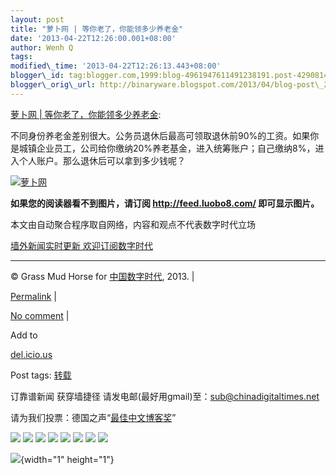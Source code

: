 ```yaml
--- 
layout: post 
title: "萝卜网 | 等你老了，你能领多少养老金" 
date: '2013-04-22T12:26:00.001+08:00' 
author: Wenh Q
tags:
modified\_time: '2013-04-22T12:26:13.443+08:00' 
blogger\_id: tag:blogger.com,1999:blog-4961947611491238191.post-4290814950836733814
blogger\_orig\_url: http://binaryware.blogspot.com/2013/04/blog-post\_22.html
--- 
```

[萝卜网 |
等你老了，你能领多少养老金](http://feedproxy.google.com/~r/chinagfwblog/~3/5Ny4kw2EFj4/):



不同身份养老金差别很大。公务员退休后最高可领取退休前90%的工资。如果你是城镇企业员工，公司给你缴纳20%养老基金，进入统筹账户；自己缴纳8%，进入个人账户。那么退休后可以拿到多少钱呢？

[![萝卜网](http://hu.luo.bo/files/2013/04/18/44248b77f17f0b25a04c5e0e1e27052e.jpg "萝卜网")](http://hu.luo.bo/files/2013/04/18/44248b77f17f0b25a04c5e0e1e27052e.jpg "萝卜网")

**如果您的阅读器看不到图片，请订阅 <http://feed.luobo8.com/>
即可显示图片。**

本文由自动聚合程序取自网络，内容和观点不代表数字时代立场



[墙外新闻实时更新 欢迎订阅数字时代](http://eepurl.com/mstlf)


















------------------------------------------------------------------------

© Grass Mud Horse for
[中国数字时代](https://kexueshangwang.info/chinese), 2013. |

[Permalink](https://kexueshangwang.info/chinese/2013/04/%e8%90%9d%e5%8d%9c%e7%bd%91-%e7%ad%89%e4%bd%a0%e8%80%81%e4%ba%86%ef%bc%8c%e4%bd%a0%e8%83%bd%e9%a2%86%e5%a4%9a%e5%b0%91%e5%85%bb%e8%80%81%e9%87%91/)
|

[No
comment](https://kexueshangwang.info/chinese/2013/04/%e8%90%9d%e5%8d%9c%e7%bd%91-%e7%ad%89%e4%bd%a0%e8%80%81%e4%ba%86%ef%bc%8c%e4%bd%a0%e8%83%bd%e9%a2%86%e5%a4%9a%e5%b0%91%e5%85%bb%e8%80%81%e9%87%91/#comments)
|

Add to

[del.icio.us](http://del.icio.us/post?url=https://kexueshangwang.info/chinese/2013/04/%e8%90%9d%e5%8d%9c%e7%bd%91-%e7%ad%89%e4%bd%a0%e8%80%81%e4%ba%86%ef%bc%8c%e4%bd%a0%e8%83%bd%e9%a2%86%e5%a4%9a%e5%b0%91%e5%85%bb%e8%80%81%e9%87%91/&title=%E8%90%9D%E5%8D%9C%E7%BD%91%20%7C%20%E7%AD%89%E4%BD%A0%E8%80%81%E4%BA%86%EF%BC%8C%E4%BD%A0%E8%83%BD%E9%A2%86%E5%A4%9A%E5%B0%91%E5%85%BB%E8%80%81%E9%87%91)





Post tags:
[转载](https://kexueshangwang.info/chinese/tag/%e8%bd%ac%e8%bd%bd/?category=10466)



订靠谱新闻 获穿墙捷径
请发电邮(最好用gmail)至：sub@chinadigitaltimes.net



请为我们投票：德国之声“[最佳中文博客奖](https://thebobs.com/chinese/category/2013/best-blog-chinese-2013/)”







<div>

[![](http://feeds.feedburner.com/~ff/chinagfwblog?d=yIl2AUoC8zA)](http://feeds.feedburner.com/~ff/chinagfwblog?a=5Ny4kw2EFj4:A94zBJGcZGs:yIl2AUoC8zA)
[![](http://feeds.feedburner.com/~ff/chinagfwblog?i=5Ny4kw2EFj4:A94zBJGcZGs:-BTjWOF_DHI)](http://feeds.feedburner.com/~ff/chinagfwblog?a=5Ny4kw2EFj4:A94zBJGcZGs:-BTjWOF_DHI)
[![](http://feeds.feedburner.com/~ff/chinagfwblog?i=5Ny4kw2EFj4:A94zBJGcZGs:F7zBnMyn0Lo)](http://feeds.feedburner.com/~ff/chinagfwblog?a=5Ny4kw2EFj4:A94zBJGcZGs:F7zBnMyn0Lo)
[![](http://feeds.feedburner.com/~ff/chinagfwblog?i=5Ny4kw2EFj4:A94zBJGcZGs:V_sGLiPBpWU)](http://feeds.feedburner.com/~ff/chinagfwblog?a=5Ny4kw2EFj4:A94zBJGcZGs:V_sGLiPBpWU)
[![](http://feeds.feedburner.com/~ff/chinagfwblog?d=qj6IDK7rITs)](http://feeds.feedburner.com/~ff/chinagfwblog?a=5Ny4kw2EFj4:A94zBJGcZGs:qj6IDK7rITs)
[![](http://feeds.feedburner.com/~ff/chinagfwblog?d=l6gmwiTKsz0)](http://feeds.feedburner.com/~ff/chinagfwblog?a=5Ny4kw2EFj4:A94zBJGcZGs:l6gmwiTKsz0)
[![](http://feeds.feedburner.com/~ff/chinagfwblog?i=5Ny4kw2EFj4:A94zBJGcZGs:gIN9vFwOqvQ)](http://feeds.feedburner.com/~ff/chinagfwblog?a=5Ny4kw2EFj4:A94zBJGcZGs:gIN9vFwOqvQ)
[![](http://feeds.feedburner.com/~ff/chinagfwblog?d=TzevzKxY174)](http://feeds.feedburner.com/~ff/chinagfwblog?a=5Ny4kw2EFj4:A94zBJGcZGs:TzevzKxY174)

</div>

![](http://feeds.feedburner.com/~r/chinagfwblog/~4/5Ny4kw2EFj4){width="1"
height="1"}
